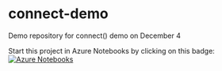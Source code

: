 # connect-demo
Demo repository for connect() demo on December 4

Start this project in Azure Notebooks by clicking on this badge: [![Azure Notebooks](https://notebooks.azure.com/launch.png)](https://github.com/jflam/connect-demo)

